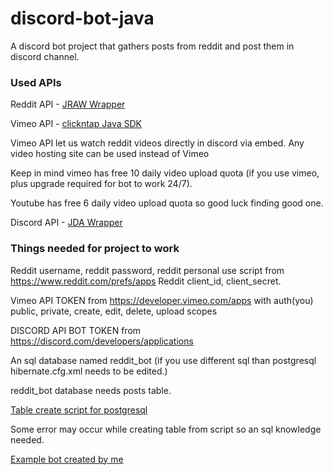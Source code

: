 # discord-bot-java
 A discord bot project that gathers posts from reddit and post them in discord channel.
 
### Used APIs ###
Reddit API - [JRAW Wrapper](https://github.com/mattbdean/JRAW)

Vimeo API - [clickntap Java SDK](https://github.com/clickntap/Vimeo) 

Vimeo API let us watch reddit videos directly in discord via embed. Any video hosting site can be used instead of Vimeo

Keep in mind vimeo has free 10 daily video upload quota (if you use vimeo, plus upgrade required for bot to work 24/7). 

Youtube has free 6 daily video upload quota so good luck finding good one.

Discord API - [JDA Wrapper](https://github.com/DV8FromTheWorld/JDA)

### Things needed for project to work ###

Reddit username, reddit password, reddit personal use script from https://www.reddit.com/prefs/apps 
Reddit client_id, client_secret.

Vimeo API TOKEN from https://developer.vimeo.com/apps with auth(you) public, private, create, edit, delete, upload scopes

DISCORD API BOT TOKEN from https://discord.com/developers/applications

An sql database named reddit_bot (if you use different sql than postgresql hibernate.cfg.xml needs to be edited.)

reddit_bot database needs posts table.

[Table create script for postgresql](https://github.com/celiktahir/discord-bot-java/blob/master/postgresql-create-script.md)

Some error may occur while creating table from script so an sql knowledge needed.

[Example bot created by me](https://discord.com/api/oauth2/authorize?client_id=855806720834928641&permissions=2147936320&scope=bot)


